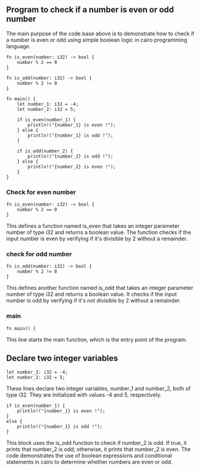 ## Program to check if a number is even or odd number
The main purpose of the code base above is to demonstrate how to check if a number is even or odd using simple boolean logic in cairo programming language.

```
fn is_even(number: i32) -> bool {
    number % 2 == 0
}

fn is_odd(number: i32) -> bool {
    number % 2 != 0
}

fn main() {
    let number_1: i32 = -4;
    let number_2: i32 = 5;

    if is_even(number_1) {
        println!("{number_1} is even !");
    } else {
        println!("{number_1} is odd !");
    }

    if is_odd(number_2) {
        println!("{number_2} is odd !");
    } else {
        println!("{number_2} is even !");
    }
}

```
### Check for even number
```
fn is_even(number: i32) -> bool {
    number % 2 == 0
}

```
This defines a function named is_even that takes an integer parameter number of type i32 and returns a boolean value. The function checks if the input number is even by verifying if it's divisible by 2 without a remainder.

### check for odd number
```
fn is_odd(number: i32) -> bool {
    number % 2 != 0
}

```
This defines another function named is_odd that takes an integer parameter number of type i32 and returns a boolean value. It checks if the input number is odd by verifying if it's not divisible by 2 without a remainder.

### main 
```
fn main() {

```
This line starts the main function, which is the entry point of the program.

## Declare two integer variables
```
let number_1: i32 = -4;
let number_2: i32 = 5;

```
These lines declare two integer variables, number_1 and number_2, both of type i32. They are initialized with values -4 and 5, respectively.


```
if is_even(number_1) {
    println!("{number_1} is even !");
}
else {
    println!("{number_1} is odd !");
}

```
This block uses the is_odd function to check if number_2 is odd. If true, it prints that number_2 is odd; otherwise, it prints that number_2 is even.
The code demonstrates the use of boolean expressions and conditional statements in cairo to determine whether numbers are even or odd.

